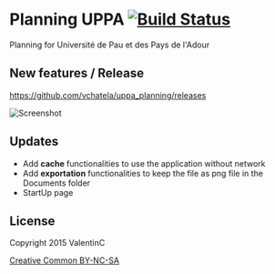 # Planning UPPA [![Build Status](https://travis-ci.org/vchatela/uppa_planning.svg?branch=master)](https://travis-ci.org/vchatela/uppa_planning)
Planning for Université de Pau et des Pays de l'Adour

## New features / Release

https://github.com/vchatela/uppa_planning/releases

![Screenshot](http://img15.hostingpics.net/pics/656569Screenshot20150921211605.png)

## Updates
* Add **cache** functionalities to use the application without network
* Add **exportation** functionalities to keep the file as png file in the Documents folder
* StartUp page

## License

Copyright 2015 ValentinC

[Creative Common BY-NC-SA](http://creativecommons.org/licenses/by-nc-sa/4.0/legalcode)
